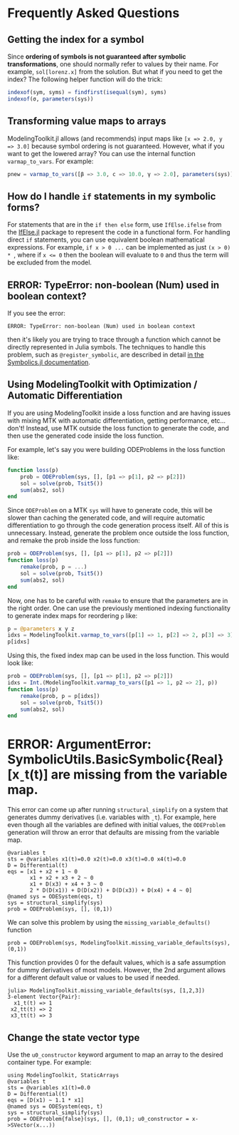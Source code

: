 # Frequently Asked Questions

## Getting the index for a symbol

Since **ordering of symbols is not guaranteed after symbolic transformations**,
one should normally refer to values by their name. For example, `sol[lorenz.x]`
from the solution. But what if you need to get the index? The following helper
function will do the trick:

```julia
indexof(sym, syms) = findfirst(isequal(sym), syms)
indexof(σ, parameters(sys))
```

## Transforming value maps to arrays

ModelingToolkit.jl allows (and recommends) input maps like `[x => 2.0, y => 3.0]`
because symbol ordering is not guaranteed. However, what if you want to get the
lowered array? You can use the internal function `varmap_to_vars`. For example:

```julia
pnew = varmap_to_vars([β => 3.0, c => 10.0, γ => 2.0], parameters(sys))
```

## How do I handle `if` statements in my symbolic forms?

For statements that are in the `if then else` form, use `IfElse.ifelse` from the
[IfElse.jl](https://github.com/SciML/IfElse.jl) package to represent the code in a
functional form. For handling direct `if` statements, you can use equivalent boolean
mathematical expressions. For example, `if x > 0 ...` can be implemented as just
`(x > 0) * `, where if `x <= 0` then the boolean will evaluate to `0` and thus the
term will be excluded from the model.

## ERROR: TypeError: non-boolean (Num) used in boolean context?

If you see the error:

```
ERROR: TypeError: non-boolean (Num) used in boolean context
```

then it's likely you are trying to trace through a function which cannot be
directly represented in Julia symbols. The techniques to handle this problem,
such as `@register_symbolic`, are described in detail
[in the Symbolics.jl documentation](https://symbolics.juliasymbolics.org/dev/manual/faq/#Transforming-my-function-to-a-symbolic-equation-has-failed.-What-do-I-do?-1).

## Using ModelingToolkit with Optimization / Automatic Differentiation

If you are using ModelingToolkit inside a loss function and are having issues with
mixing MTK with automatic differentiation, getting performance, etc… don't! Instead, use
MTK outside the loss function to generate the code, and then use the generated code
inside the loss function.

For example, let's say you were building ODEProblems in the loss function like:

```julia
function loss(p)
    prob = ODEProblem(sys, [], [p1 => p[1], p2 => p[2]])
    sol = solve(prob, Tsit5())
    sum(abs2, sol)
end
```

Since `ODEProblem` on a MTK `sys` will have to generate code, this will be slower than
caching the generated code, and will require automatic differentiation to go through the
code generation process itself. All of this is unnecessary. Instead, generate the problem
once outside the loss function, and remake the prob inside the loss function:

```julia
prob = ODEProblem(sys, [], [p1 => p[1], p2 => p[2]])
function loss(p)
    remake(prob, p = ...)
    sol = solve(prob, Tsit5())
    sum(abs2, sol)
end
```

Now, one has to be careful with `remake` to ensure that the parameters are in the right
order. One can use the previously mentioned indexing functionality to generate index
maps for reordering `p` like:

```julia
p = @parameters x y z
idxs = ModelingToolkit.varmap_to_vars([p[1] => 1, p[2] => 2, p[3] => 3], p)
p[idxs]
```

Using this, the fixed index map can be used in the loss function. This would look like:

```julia
prob = ODEProblem(sys, [], [p1 => p[1], p2 => p[2]])
idxs = Int.(ModelingToolkit.varmap_to_vars([p1 => 1, p2 => 2], p))
function loss(p)
    remake(prob, p = p[idxs])
    sol = solve(prob, Tsit5())
    sum(abs2, sol)
end
```

# ERROR: ArgumentError: SymbolicUtils.BasicSymbolic{Real}[xˍt(t)] are missing from the variable map.

This error can come up after running `structural_simplify` on a system that generates dummy derivatives (i.e. variables with `ˍt`).  For example, here even though all the variables are defined with initial values, the `ODEProblem` generation will throw an error that defaults are missing from the variable map.

```
@variables t
sts = @variables x1(t)=0.0 x2(t)=0.0 x3(t)=0.0 x4(t)=0.0
D = Differential(t)
eqs = [x1 + x2 + 1 ~ 0
       x1 + x2 + x3 + 2 ~ 0
       x1 + D(x3) + x4 + 3 ~ 0
       2 * D(D(x1)) + D(D(x2)) + D(D(x3)) + D(x4) + 4 ~ 0]
@named sys = ODESystem(eqs, t)
sys = structural_simplify(sys)
prob = ODEProblem(sys, [], (0,1))
```

We can solve this problem by using the `missing_variable_defaults()` function

```
prob = ODEProblem(sys, ModelingToolkit.missing_variable_defaults(sys), (0,1))
```

This function provides 0 for the default values, which is a safe assumption for dummy derivatives of most models.  However, the 2nd argument allows for a different default value or values to be used if needed.

```
julia> ModelingToolkit.missing_variable_defaults(sys, [1,2,3])
3-element Vector{Pair}:
  x1ˍt(t) => 1
 x2ˍtt(t) => 2
 x3ˍtt(t) => 3
```

## Change the state vector type

Use the `u0_constructor` keyword argument to map an array to the desired
container type. For example:

```
using ModelingToolkit, StaticArrays
@variables t
sts = @variables x1(t)=0.0
D = Differential(t)
eqs = [D(x1) ~ 1.1 * x1]
@named sys = ODESystem(eqs, t)
sys = structural_simplify(sys)
prob = ODEProblem{false}(sys, [], (0,1); u0_constructor = x->SVector(x...))
```
